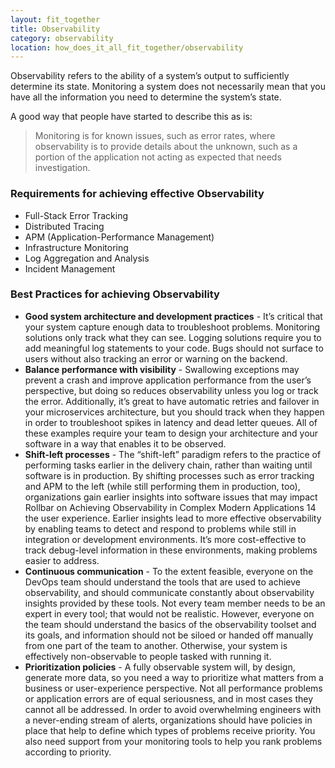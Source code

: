 ```yaml
---
layout: fit_together
title: Observability
category: observability
location: how_does_it_all_fit_together/observability
---
```


Observability refers to the ability of a system’s output to sufficiently determine its state. Monitoring a system does not necessarily mean that you have all the information you need to determine the system’s state.

A good way that people have started to describe this as is:

> Monitoring is for known issues, such as error rates, where observability is to provide details about the unknown, such as a portion of the application not acting as expected that needs investigation.

### Requirements for achieving effective Observability

* Full-Stack Error Tracking
* Distributed Tracing
* APM (Application-Performance Management)
* Infrastructure Monitoring
* Log Aggregation and Analysis
* Incident Management

### Best Practices for achieving Observability

* **Good system architecture and development practices** - It’s critical that your system capture enough data to troubleshoot problems. Monitoring solutions only track what they can see. Logging solutions require you to add meaningful log statements to your code. Bugs should not surface to users without also tracking an error or warning on the backend.
* **Balance performance with visibility** - Swallowing exceptions may prevent a crash and improve application performance from the user’s perspective, but doing so reduces observability unless you log or track the error. Additionally, it’s great to have automatic retries and failover in your microservices architecture, but you should track when they happen in order to troubleshoot spikes in latency and dead letter queues. All of these examples require your team to design your architecture and your software in a way that enables it to be observed.
* **Shift-left processes** - The “shift-left” paradigm refers to the practice of performing tasks earlier in the delivery chain, rather than waiting until software is in production. By shifting processes such as error tracking and APM to the left (while still performing them in production, too), organizations gain earlier insights into software issues that may impact Rollbar on Achieving Observability in Complex Modern Applications 14 the user experience. Earlier insights lead to more effective observability by enabling teams to detect and respond to problems while still in integration or development environments. It’s more cost-effective to track debug-level information in these environments, making problems easier to address.
* **Continuous communication** - To the extent feasible, everyone on the DevOps team should understand the tools that are used to achieve observability, and should communicate constantly about observability insights provided by these tools. Not every team member needs to be an expert in every tool; that would not be realistic. However, everyone on the team should understand the basics of the observability toolset and its goals, and information should not be siloed or handed off manually from one part of the team to another. Otherwise, your system is effectively non-observable to people tasked with running it.
* **Prioritization policies** - A fully observable system will, by design, generate more data, so you need a way to prioritize what matters from a business or user-experience  perspective. Not all performance problems or application errors are of equal seriousness, and in most cases they cannot all be addressed. In order to avoid overwhelming engineers with a never-ending stream of alerts, organizations should have policies in place that help to define which types of problems receive priority. You also need support from your monitoring tools to help you rank problems according to priority.
